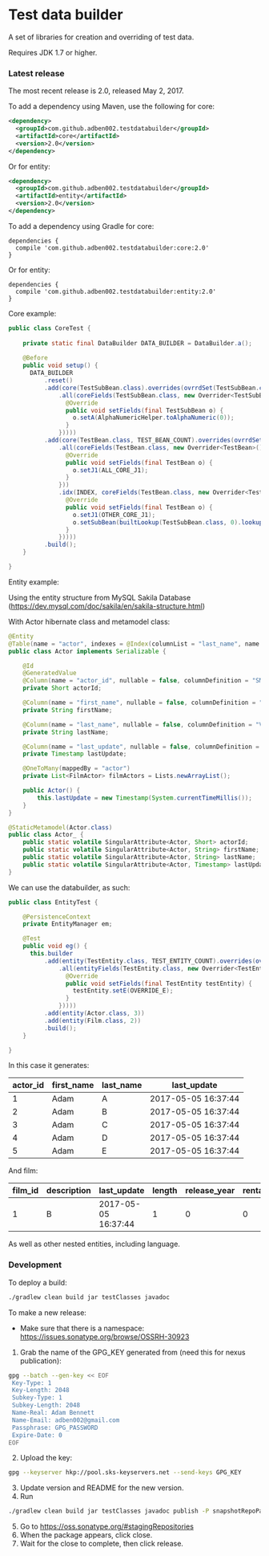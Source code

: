# Test data builder

A set of libraries for creation and overriding of test data.

Requires JDK 1.7 or higher.

### Latest release

The most recent release is 2.0, released May 2, 2017.

To add a dependency using Maven, use the following for core:

```xml
<dependency>
  <groupId>com.github.adben002.testdatabuilder</groupId>
  <artifactId>core</artifactId>
  <version>2.0</version>
</dependency>
```

Or for entity:

```xml
<dependency>
  <groupId>com.github.adben002.testdatabuilder</groupId>
  <artifactId>entity</artifactId>
  <version>2.0</version>
</dependency>
```

To add a dependency using Gradle for core:

```
dependencies {
  compile 'com.github.adben002.testdatabuilder:core:2.0'
}
```

Or for entity:

```
dependencies {
  compile 'com.github.adben002.testdatabuilder:entity:2.0'
}
```

Core example:

```java
public class CoreTest {
    
    private static final DataBuilder DATA_BUILDER = DataBuilder.a();
    
    @Before
    public void setup() {
      DATA_BUILDER
          .reset()
          .add(core(TestSubBean.class).overrides(ovrrdSet(TestSubBean.class)
              .all(coreFields(TestSubBean.class, new Overrider<TestSubBean>() {
                @Override
                public void setFields(final TestSubBean o) {
                  o.setA(AlphaNumericHelper.toAlphaNumeric(0));
                }
              }))))
          .add(core(TestBean.class, TEST_BEAN_COUNT).overrides(ovrrdSet(TestBean.class)
              .all(coreFields(TestBean.class, new Overrider<TestBean>() {
                @Override
                public void setFields(final TestBean o) {
                  o.setJ1(ALL_CORE_J1);
                }
              }))
              .idx(INDEX, coreFields(TestBean.class, new Overrider<TestBean>() {
                @Override
                public void setFields(final TestBean o) {
                  o.setJ1(OTHER_CORE_J1);
                  o.setSubBean(builtLookup(TestSubBean.class, 0).lookup());
                }
              }))))
          .build();
    }

}

```

Entity example:

Using the entity structure from MySQL Sakila Database (https://dev.mysql.com/doc/sakila/en/sakila-structure.html)

With Actor hibernate class and metamodel class:

```java
@Entity
@Table(name = "actor", indexes = @Index(columnList = "last_name", name = "idx_actor_last_name"))
public class Actor implements Serializable {

    @Id
    @GeneratedValue
    @Column(name = "actor_id", nullable = false, columnDefinition = "SMALLINT UNSIGNED")
    private Short actorId;

    @Column(name = "first_name", nullable = false, columnDefinition = "VARCHAR(45)", length = 45)
    private String firstName;

    @Column(name = "last_name", nullable = false, columnDefinition = "VARCHAR(45)", length = 45)
    private String lastName;

    @Column(name = "last_update", nullable = false, columnDefinition = "TIMESTAMP")
    private Timestamp lastUpdate;

    @OneToMany(mappedBy = "actor")
    private List<FilmActor> filmActors = Lists.newArrayList();

    public Actor() {
        this.lastUpdate = new Timestamp(System.currentTimeMillis());
    }
}
```

```java
@StaticMetamodel(Actor.class)
public class Actor_ {
    public static volatile SingularAttribute<Actor, Short> actorId;
    public static volatile SingularAttribute<Actor, String> firstName;
    public static volatile SingularAttribute<Actor, String> lastName;
    public static volatile SingularAttribute<Actor, Timestamp> lastUpdate;
}

```

We can use the databuilder, as such:

```java
public class EntityTest {

    @PersistenceContext
    private EntityManager em;

    @Test
    public void eg() { 
      this.builder
          .add(entity(TestEntity.class, TEST_ENTITY_COUNT).overrides(ovrrdSet(TestEntity.class)
              .all(entityFields(TestEntity.class, new Overrider<TestEntity>() {
                @Override
                public void setFields(final TestEntity testEntity) {
                  testEntity.setE(OVERRIDE_E);
                }
              }))))
          .add(entity(Actor.class, 3))
          .add(entity(Film.class, 2))
          .build();
    }  

}
```

In this case it generates:

| actor_id | first_name | last_name |     last_update     |
|----------|------------|-----------|---------------------|
| 1        | Adam       | A         | 2017-05-05 16:37:44 |
| 2        | Adam       | B         | 2017-05-05 16:37:44 |
| 3        | Adam       | C         | 2017-05-05 16:37:44 |
| 4        | Adam       | D         | 2017-05-05 16:37:44 |
| 5        | Adam       | E         | 2017-05-05 16:37:44 |

And film:

| film_id | description |     last_update     | length | release_year | rental_duration | rental_rate | replacement_cost | title | language_id | original_language_id |
|---------|-------------|---------------------|--------|--------------|-----------------|-------------|------------------|-------|-------------|----------------------|
| 1       | B           | 2017-05-05 16:37:44 | 1      | 0            | 0               | 0           | 0                | A     | 1           | 1                    |

As well as other nested entities, including language.

### Development

To deploy a build:

```sh
./gradlew clean build jar testClasses javadoc
```

To make a new release:
- Make sure that there is a namespace: https://issues.sonatype.org/browse/OSSRH-30923
1. Grab the name of the GPG_KEY generated from (need this for nexus publication):

```sh
gpg --batch --gen-key << EOF
 Key-Type: 1
 Key-Length: 2048
 Subkey-Type: 1
 Subkey-Length: 2048
 Name-Real: Adam Bennett
 Name-Email: adben002@gmail.com
 Passphrase: GPG_PASSWORD
 Expire-Date: 0
EOF
```

2. Upload the key:

```sh
gpg --keyserver hkp://pool.sks-keyservers.net --send-keys GPG_KEY
```

3. Update version and README for the new version.
4. Run

```sh
./gradlew clean build jar testClasses javadoc publish -P snapshotRepoPass='https://issues.sonatype.org_PASSWORD' -P signing.keyId=GPG_KEY -P signing.password=GPG_PASSWORD -P signing.secretKeyRingFile=PATH_TO_GPG/secring.gpg
```

5. Go to https://oss.sonatype.org/#stagingRepositories
6. When the package appears, click close.
7. Wait for the close to complete, then click release.

